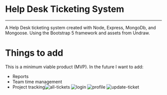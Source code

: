 # Help Desk Ticketing System
---

A Help Desk ticketing system created with Node, Express, MongoDb, and Mongoose.  Using the Bootstrap 5 framework and assets from Undraw.  


# Things to add

This is a minimum viable product (MVP).  In the future I want to add:

- Reports 
- Team time management
- Project tracking![all-tickets](https://user-images.githubusercontent.com/19597150/198880673-4baccee7-b695-4ee4-92c9-8067a368d7d0.png)
![login](https://user-images.githubusercontent.com/19597150/198880680-6053d945-23c2-4e21-957c-3a19805664c1.png)
![profile](https://user-images.githubusercontent.com/19597150/198880684-bd1281d8-2749-4a56-87d0-fb7e8407b38e.png)
![update-ticket](https://user-images.githubusercontent.com/19597150/198880687-c1524b2a-75ec-459c-bfe5-aeed2ba2fb12.png)


